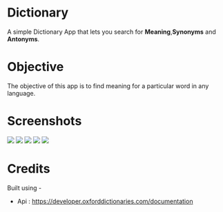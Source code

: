 # Dictionary

A simple Dictionary App that lets you search for **Meaning**,**Synonyms** and **Antonyms**.

# Objective

The objective of this app is to find meaning for a particular word in any language.

# Screenshots
![](https://i.imgur.com/E9YaPNi.png)
![](https://i.imgur.com/AkyQoNW.png)
![](https://i.imgur.com/u96yR8I.png)
![](https://i.imgur.com/4F3Gu1I.png)
![](https://i.imgur.com/8YduKAs.png)

# Credits

Built using -
* Api : https://developer.oxforddictionaries.com/documentation

